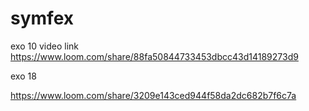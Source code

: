 # symfex

exo 10 video link
https://www.loom.com/share/88fa50844733453dbcc43d14189273d9

exo 18

https://www.loom.com/share/3209e143ced944f58da2dc682b7f6c7a
